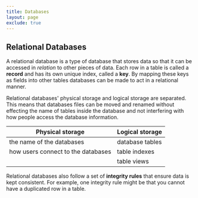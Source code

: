 ```yaml
---
title: Databases
layout: page
exclude: true
---
```

## Relational Databases
A relational database is a type of database that stores data so that it can be accessed in *relation* to other pieces of data. Each row in a table is called a **record** and has its own unique index, called a **key**. By mapping these keys as fields into other tables databases can be made to act in a relational manner.

Relational databases' physical storage and logical storage are separated. This means that databases files can be moved and renamed without effecting the name of tables inside the database and not interfering with how people access the database information.

| Physical storage | Logical storage |
| ---  | --- 
| the name of the databases | database tables |
| how users connect to the databases | table indexes |
| | table views

Relational databases also follow a set of **integrity rules** that ensure data is kept consistent. For example, one integrity rule might be that you cannot have a duplicated row in a table.



<!--stackedit_data:
eyJoaXN0b3J5IjpbLTEzOTY4ODI0NThdfQ==
-->